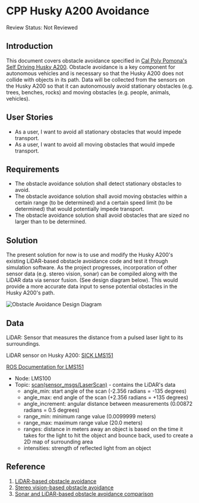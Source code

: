 # CPP Husky A200 Avoidance

Review Status: Not Reviewed

## Introduction

This document covers obstacle avoidance specified in [Cal Poly Pomona's Self Driving Husky A200](https://github.com/cpp-self-driving-husky/cpp-husky-a200-design-doc). Obstacle avoidance is a key component for autonomous vehicles and is necessary so that the Husky A200 does not collide with objects in its path. Data will be collected from the sensors on the Husky A200 so that it can autonomously avoid stationary obstacles (e.g. trees, benches, rocks) and moving obstacles (e.g. people, animals, vehicles).

## User Stories

* As a user, I want to avoid all stationary obstacles that would impede transport.
* As a user, I want to avoid all moving obstacles that would impede transport.

## Requirements

* The obstacle avoidance solution shall detect stationary obstacles to avoid.
* The obstacle avoidance solution shall avoid moving obstacles within a certain range (to be determined) and a certain speed limit (to be determined) that would potentially impede transport.
* The obstacle avoidance solution shall avoid obstacles that are sized no larger than to be determined.

## Solution

The present solution for now is to use and modify the Husky A200's existing LiDAR-based obstacle avoidance code and test it through simulation software. As  the project progresses, incorporation of other sensor data (e.g. stereo vision, sonar) can be compiled along with the LiDAR data via sensor fusion. (See design diagram below). This would provide a more accurate data input to sense potential obstacles in the Husky A200's path.

![Obstacle Avoidance Design Diagram](https://www.draw.io/?lightbox=1&highlight=0000ff&edit=_blank&layers=1&nav=1&title=ObstacleAvoidance.html#Uhttps%3A%2F%2Fdrive.google.com%2Fuc%3Fid%3D0B-oOJ2YMqwtvM3hpVXUyaGk3d28%26export%3Ddownload)

## Data

LiDAR: Sensor that measures the distance from a pulsed laser light to its surroundings.

LiDAR sensor on Husky A200: [SICK LMS151](https://www.sick.com/us/en/detection-and-ranging-solutions/2d-lidar-sensors/lms1xx/lms151-10100/p/p141840)


[ROS Documentation for LMS151](http://wiki.ros.org/LMS1xx)
* Node: LMS100
* Topic: [scan(sensor_msgs/LaserScan)](http://docs.ros.org/api/sensor_msgs/html/msg/LaserScan.html) - contains the LiDAR's data
  * angle_min: start angle of the scan (-2.356 radians = -135 degrees)
  * angle_max: end angle of the scan (+2.356 radians = +135 degrees)
  * angle_increment: angular distance between measurements (0.00872 radians = 0.5 degrees)
  * range_min: minimum range value (0.0099999 meters)
  * range_max: maximum range value (20.0 meters)
  * ranges: distance in meters away an object is based on the time it takes for the light to hit the object and bounce back, used to create a 2D map of surrounding area
  * intensities: strength of reflected light from an object

## Reference

1. [LiDAR-based obstacle avoidance](http://ieeexplore.ieee.org.proxy.library.cpp.edu/document/7279550/?reload=true)
2. [Stereo vision-based obstacle avoidance](http://www.roboken.iit.tsukuba.ac.jp/~ohya/pdf/ISRA2000-MSK.pdf)
3. [Sonar and LiDAR-based obstacle avoidance comparison](http://ceas.uc.edu/content/dam/ceas/documents/UC%20Center%20for%20Robotics%20Research/robpub60.pdf)
